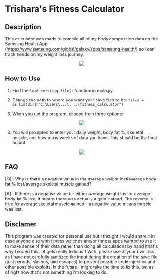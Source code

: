 # Trishara's Fitness Calculator


Description
-----------
This calculator was made to compile all of my body composition data on the Samsung Health App (https://www.samsung.com/global/galaxy/apps/samsung-health/) so I can track trends on my weight loss journey.
<p align="center">
<img src="https://user-images.githubusercontent.com/98492683/151250949-cd872a71-910e-4647-b46f-faf5653c0653.jpg" /></p>


How to Use
----------
1. Find the ```load_existing_file()``` function in main.py.
2. Change the path to where you want your save files to be:  ```files = os.listdir(r"C:\Users\...\....\fitness_calculator")```

2. When you run the program, choose from three options:

<p align="center">
<img src="https://user-images.githubusercontent.com/98492683/151253450-25877de7-b98c-43e1-a7e3-ba5b74817a09.PNG" />
</p>

3. You will prompted to enter your daily weight, body fat %, skeletal muscle, and how many weeks of data you have. This should be the final output:
<p align="center">
<img src="https://user-images.githubusercontent.com/98492683/151282499-62d962d5-d3f7-49d8-ae9f-2ff74e7324f3.PNG" />
</p>


FAQ
----
[Q] : Why is there a negative value in the average weight lost/average body fat % lost/average skeletal muscle gained?

[A] : If there is a negative value for either average weight lost or average body fat % lost, it means there was actually a gain instead. The reverse is true for average skeletal muscle gained - a negative value means muscle was lost.


Disclamer
---------
This program was created for personal use but I thought I would share it in case anyone else with fitness watches and/or fitness apps wanted to use it to make sense of their data rather than doing all calculations by hand (that's why I coded this... it gets really tedious!) With, please use at your own risk as I have not carefully sanitized the input during the creation of the save file (just periods, slashes, and escapes) to prevent possible code injection and other possible exploits. In the future I might take the time to fix this, but as of right now that's not something I'm looking to do.
